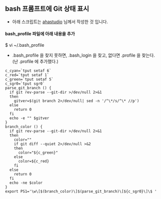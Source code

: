 ## bash 프롬프트에 Git 상태 표시

* 아래 스크립트는 [ahastudio](https://github.com/ahastudio) 님께서 작성한 것 입니다.

#### bash_profile 파일에 아래 내용을 추가

$ vi ~/.bash_profile

* .bash_profile 을 찾지 못하면, .bash_login 을 찾고, 없다면 .profile 을 찾는다.<br/>
(난 .profile 에 추가했다.)

``` 
c_cyan=`tput setaf 6`
c_red=`tput setaf 1`
c_green=`tput setaf 5`
c_sgr0=`tput sgr0`
parse_git_branch () {
  if git rev-parse --git-dir >/dev/null 2>&1
  then
    gitver=$(git branch 2>/dev/null| sed -n '/^\*/s/^\* //p')
  else
    return 0
  fi
  echo -e "" $gitver
}
branch_color () {
  if git rev-parse --git-dir >/dev/null 2>&1
  then
    color=""
    if git diff --quiet 2>/dev/null >&2
    then
      color="${c_green}"
    else
      color=${c_red}
    fi
  else
    return 0
  fi
  echo -ne $color
}
export PS1='\w\[$(branch_color)\]$(parse_git_branch)\[${c_sgr0}\]\$ '
```
